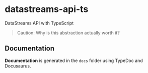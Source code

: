 # datastreams-api-ts
 DataStreams API with TypeScript


> Caution: Why is this abstraction actually worth it?

## Documentation
**Documentation** is generated in the `docs` folder using TypeDoc and Docusaurus.
